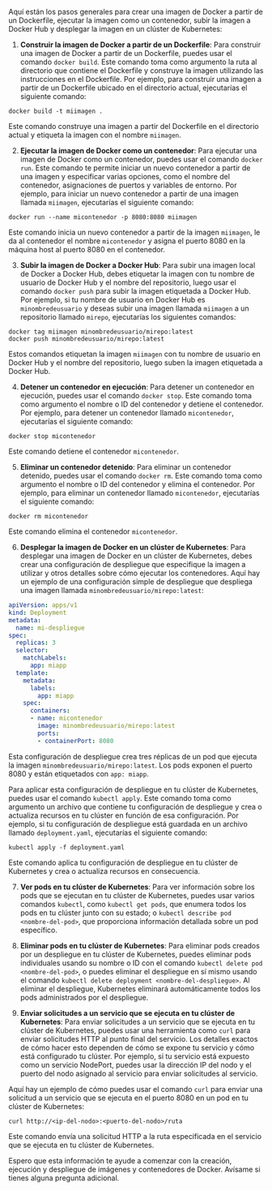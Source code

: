 Aquí están los pasos generales para crear una imagen de Docker a partir de un Dockerfile, ejecutar la imagen como un contenedor, subir la imagen a Docker Hub y desplegar la imagen en un clúster de Kubernetes:

1. **Construir la imagen de Docker a partir de un Dockerfile**: Para construir una imagen de Docker a partir de un Dockerfile, puedes usar el comando `docker build`. Este comando toma como argumento la ruta al directorio que contiene el Dockerfile y construye la imagen utilizando las instrucciones en el Dockerfile. Por ejemplo, para construir una imagen a partir de un Dockerfile ubicado en el directorio actual, ejecutarías el siguiente comando:

```
docker build -t miimagen .
```

Este comando construye una imagen a partir del Dockerfile en el directorio actual y etiqueta la imagen con el nombre `miimagen`.

2. **Ejecutar la imagen de Docker como un contenedor**: Para ejecutar una imagen de Docker como un contenedor, puedes usar el comando `docker run`. Este comando te permite iniciar un nuevo contenedor a partir de una imagen y especificar varias opciones, como el nombre del contenedor, asignaciones de puertos y variables de entorno. Por ejemplo, para iniciar un nuevo contenedor a partir de una imagen llamada `miimagen`, ejecutarías el siguiente comando:

```
docker run --name micontenedor -p 8080:8080 miimagen
```

Este comando inicia un nuevo contenedor a partir de la imagen `miimagen`, le da al contenedor el nombre `micontenedor` y asigna el puerto 8080 en la máquina host al puerto 8080 en el contenedor.

3. **Subir la imagen de Docker a Docker Hub**: Para subir una imagen local de Docker a Docker Hub, debes etiquetar la imagen con tu nombre de usuario de Docker Hub y el nombre del repositorio, luego usar el comando `docker push` para subir la imagen etiquetada a Docker Hub. Por ejemplo, si tu nombre de usuario en Docker Hub es `minombredeusuario` y deseas subir una imagen llamada `miimagen` a un repositorio llamado `mirepo`, ejecutarías los siguientes comandos:

```
docker tag miimagen minombredeusuario/mirepo:latest
docker push minombredeusuario/mirepo:latest
```

Estos comandos etiquetan la imagen `miimagen` con tu nombre de usuario en Docker Hub y el nombre del repositorio, luego suben la imagen etiquetada a Docker Hub.

4. **Detener un contenedor en ejecución**: Para detener un contenedor en ejecución, puedes usar el comando `docker stop`. Este comando toma como argumento el nombre o ID del contenedor y detiene el contenedor. Por ejemplo, para detener un contenedor llamado `micontenedor`, ejecutarías el siguiente comando:

```
docker stop micontenedor
```

Este comando detiene el contenedor `micontenedor`.

5. **Eliminar un contenedor detenido**: Para eliminar un contenedor detenido, puedes usar el comando `docker rm`. Este comando toma como argumento el nombre o ID del contenedor y elimina el contenedor. Por ejemplo, para eliminar un contenedor llamado `micontenedor`, ejecutarías el siguiente comando:

```
docker rm micontenedor
```

Este comando elimina el contenedor `micontenedor`.

6. **Desplegar la imagen de Docker en un clúster de Kubernetes**: Para desplegar una imagen de Docker en un clúster de Kubernetes, debes crear una configuración de despliegue que especifique la imagen a utilizar y otros detalles sobre cómo ejecutar los contenedores. Aquí hay un ejemplo de una configuración simple de despliegue que despliega una imagen llamada `minombredeusuario/mirepo:latest`:

```yaml
apiVersion: apps/v1
kind: Deployment
metadata:
  name: mi-despliegue
spec:
  replicas: 3
  selector:
    matchLabels:
      app: miapp
  template:
    metadata:
      labels:
        app: miapp
    spec:
      containers:
      - name: micontenedor
        image: minombredeusuario/mirepo:latest
        ports:
        - containerPort: 8080
```

Esta configuración de despliegue crea tres réplicas de un pod que ejecuta la imagen `minombredeusuario/mirepo:latest`. Los pods exponen el puerto 8080 y están etiquetados con `app: miapp`.

Para aplicar esta configuración de despliegue en tu clúster de Kubernetes, puedes usar el comando `kubectl apply`. Este comando toma como argumento un archivo que contiene tu configuración de despliegue y crea o actualiza recursos en tu clúster en función de esa configuración. Por ejemplo, si tu configuración de despliegue está guardada en un archivo llamado `deployment.yaml`, ejecutarías el siguiente comando:

```
kubectl apply -f deployment.yaml
```

Este comando aplica tu configuración de despliegue en tu clúster de Kubernetes y crea o actualiza recursos en consecuencia.

7. **Ver pods en tu clúster de Kubernetes**: Para ver información sobre los pods que se ejecutan en tu clúster de Kubernetes, puedes usar varios comandos `kubectl`, como `kubectl get pods`, que enumera todos los pods en tu clúster junto con su estado; o `kubectl describe pod <nombre-del-pod>`, que proporciona información detallada sobre un pod específico.

8. **Eliminar pods en tu clúster de Kubernetes**: Para eliminar pods creados por un despliegue en tu clúster de Kubernetes, puedes eliminar pods individuales usando su nombre o ID con el comando `kubectl delete pod <nombre-del-pod>`, o puedes eliminar el despliegue en sí mismo usando el comando `kubectl delete deployment <nombre-del-despliegue>`. Al eliminar el despliegue, Kubernetes eliminará automáticamente todos los pods administrados por el despliegue.

9. **Enviar solicitudes a un servicio que se ejecuta en tu clúster de Kubernetes**: Para enviar solicitudes a un servicio que se ejecuta en tu clúster de Kubernetes, puedes usar una herramienta como `curl` para enviar solicitudes HTTP al punto final del servicio. Los detalles exactos de cómo hacer esto dependen de cómo se expone tu servicio y cómo está configurado tu clúster. Por ejemplo, si tu servicio está expuesto como un servicio NodePort, puedes usar la dirección IP del nodo y el puerto del nodo asignado al servicio para enviar solicitudes al servicio.

Aquí hay un ejemplo de cómo puedes usar el comando `curl` para enviar una solicitud a un servicio que se ejecuta en el puerto 8080 en un pod en tu clúster de Kubernetes:

```
curl http://<ip-del-nodo>:<puerto-del-nodo>/ruta
```

Este comando envía una solicitud HTTP a la ruta especificada en el servicio que se ejecuta en tu clúster de Kubernetes.

Espero que esta información te ayude a comenzar con la creación, ejecución y despliegue de imágenes y contenedores de Docker. Avísame si tienes alguna pregunta adicional.
